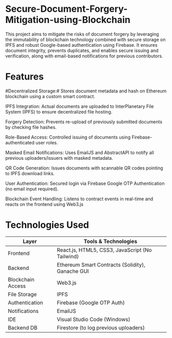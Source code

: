 # Secure-Document-Forgery-Mitigation-using-Blockchain
This project aims to mitigate the risks of document forgery by leveraging the immutability of blockchain technology combined with secure storage on IPFS and robust Google-based authentication using Firebase. It ensures document integrity, prevents duplicates, and enables secure issuing and verification, along with email-based notifications for previous contributors.

# Features

#Decentralized Storage:# Stores document metadata and hash on Ethereum blockchain using a custom smart contract.

IPFS Integration: Actual documents are uploaded to InterPlanetary File System (IPFS) to ensure decentralized file hosting.

Forgery Detection: Prevents re-upload of previously submitted documents by checking file hashes.

Role-Based Access: Controlled issuing of documents using Firebase-authenticated user roles.

Masked Email Notifications: Uses EmailJS and AbstractAPI to notify all previous uploaders/issuers with masked metadata.

QR Code Generation: Issues documents with scannable QR codes pointing to IPFS download links.

User Authentication: Secured login via Firebase Google OTP Authentication (no email input required).

Blockchain Event Handling: Listens to contract events in real-time and reacts on the frontend using Web3.js

# Technologies Used

| Layer             | Tools & Technologies                             |
| ----------------- | ------------------------------------------------ |
| Frontend          | React.js, HTML5, CSS3, JavaScript (No Tailwind)  |
| Backend           | Ethereum Smart Contracts (Solidity), Ganache GUI |
| Blockchain Access | Web3.js                                          |
| File Storage      | IPFS                                             |
| Authentication    | Firebase (Google OTP Auth)                       |
| Notifications     | EmailJS                                          |
| IDE               | Visual Studio Code (Windows)                     |
| Backend DB        | Firestore (to log previous uploaders)            |


